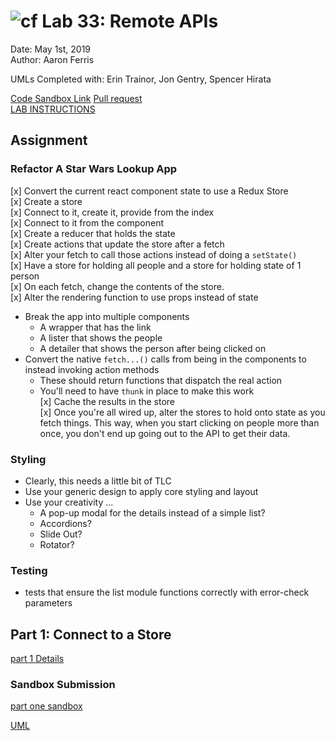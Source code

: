 ![cf](http://i.imgur.com/7v5ASc8.png) Lab 33: Remote APIs  
============================================================================    
Date: May 1st, 2019    
Author: Aaron Ferris  
  
UMLs Completed with: Erin Trainor, Jon Gentry, Spencer Hirata   

[Code Sandbox Link](https://codesandbox.io/s/github/abferris/lab33)
[Pull request](https://github.com/abferris/lab33/pull/1)  
[LAB INSTRUCTIONS](./LAB.md)  

## Assignment  
### Refactor A Star Wars Lookup App  
[x] Convert the current react component state to use a Redux Store  
  [x]  Create a store  
  [x]  Connect to it, create it, provide from the index  
  [x]  Connect to it from the component  
  [x]  Create a reducer that holds the state  
  [x]  Create actions that update the store after a fetch  
  [x]  Alter your fetch to call those actions instead of doing a `setState()`  
  [x]  Have a store for holding all people and a store for holding state of 1 person  
  [x]  On each fetch, change the contents of the store.  
  [x]  Alter the rendering function to use props instead of state  
* Break the app into multiple components  
  * A wrapper that has the link  
  * A lister that shows the people  
  * A detailer that shows the person after being clicked on  
* Convert the native `fetch...()` calls from being in the components to instead invoking action methods  
  * These should return functions that dispatch the real action  
  * You'll need to have `thunk` in place to make this work  
[x] Cache the results in the store  
  [x] Once you're all wired up, alter the stores to hold onto state as you fetch things. This way, when you start clicking on people more than once, you don't end up going out to the API to get their data.  
  
### Styling  
* Clearly, this needs a little bit of TLC  
* Use your generic design to apply core styling and layout  
* Use your creativity ...  
  * A pop-up modal for the details instead of a simple list?  
  * Accordions?  
  * Slide Out?  
  * Rotator?  
  
### Testing  
* tests that ensure the list module functions correctly with error-check parameters  
  
## Part 1: Connect to a Store    
    
[part 1 Details](./PART1.md)    
    
### Sandbox Submission  
    
[part one sandbox](https://codesandbox.io/s/n771jx0mz0)    
  
[UML](./lab33uml.jpg)  
  
